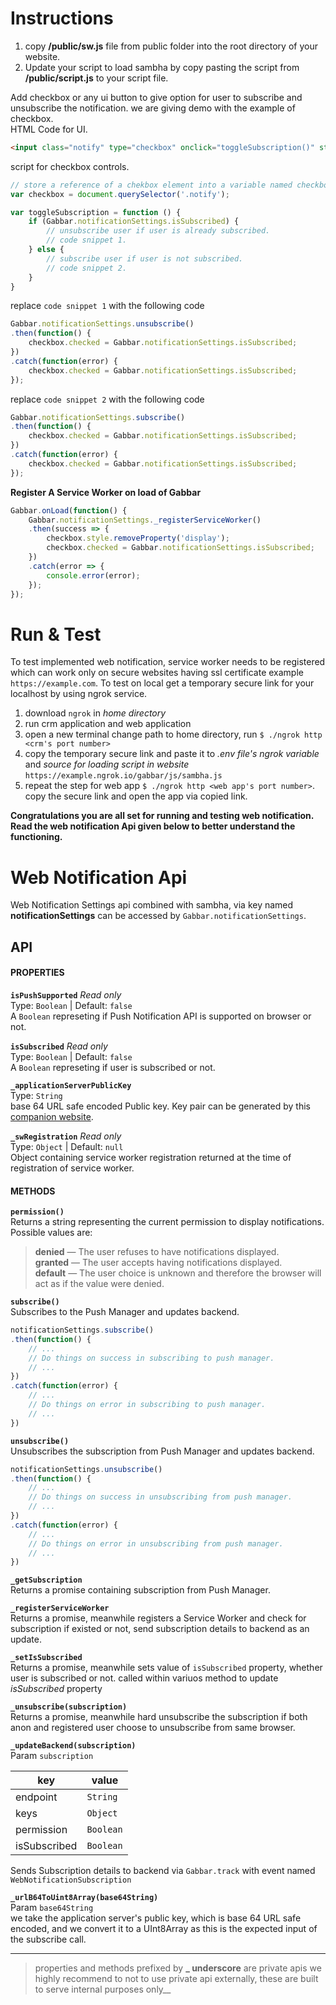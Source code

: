 # Instructions
1. copy **/public/sw.js** file from public folder into the root directory of your website.   
2. Update your script to load sambha by copy pasting the script from **/public/script.js** to your script file.   

Add checkbox or any ui button to give option for user to subscribe and unsubscribe the notification. we are giving demo with the example of checkbox.   
HTML Code for UI.
``` html
<input class="notify" type="checkbox" onclick="toggleSubscription()" style="display:none"/>
```   

script for checkbox controls.   
```javascript
// store a reference of a chekbox element into a variable named checkbox.
var checkbox = document.querySelector('.notify');

var toggleSubscription = function () {
	if (Gabbar.notificationSettings.isSubscribed) {
		// unsubscribe user if user is already subscribed.
		// code snippet 1.
	} else {
		// subscribe user if user is not subscribed.
		// code snippet 2.
	}
}

```   
replace `code snippet 1` with the following code   
```javascript
Gabbar.notificationSettings.unsubscribe()
.then(function() {
	checkbox.checked = Gabbar.notificationSettings.isSubscribed;
})
.catch(function(error) {
	checkbox.checked = Gabbar.notificationSettings.isSubscribed;
});
```   

replace `code snippet 2` with the following code
```javascript
Gabbar.notificationSettings.subscribe()
.then(function() {
	checkbox.checked = Gabbar.notificationSettings.isSubscribed;
})
.catch(function(error) {
	checkbox.checked = Gabbar.notificationSettings.isSubscribed;
});
```

**Register A Service Worker on load of Gabbar**   
```javascript
Gabbar.onLoad(function() {
	Gabbar.notificationSettings._registerServiceWorker()
	.then(success => {
		checkbox.style.removeProperty('display');
		checkbox.checked = Gabbar.notificationSettings.isSubscribed;
	})
	.catch(error => {
		console.error(error);
	});
});
```   

# Run & Test
To test implemented web notification, service worker needs to be registered which can work only on secure websites having ssl certificate example  `https://example.com`. To test on local get a temporary secure link for your localhost by using ngrok service.

1. download `ngrok` in *home directory*
2. run crm application and web application
3. open a new terminal change path to home directory, run `$ ./ngrok http <crm's port number>`
4. copy the temporary secure link and paste it to *.env file's ngrok variable* and *source for loading script in website* `https://example.ngrok.io/gabbar/js/sambha.js`
5. repeat the step for web app `$ ./ngrok http <web app's port number>`. copy the secure link and open the app via copied link.

**Congratulations you are all set for running and testing web notification. Read the web notification Api given below to better understand the functioning.**

# Web Notification Api
Web  Notification Settings api combined with sambha, via key named __notificationSettings__ can be accessed by `Gabbar.notificationSettings`.

## API
#### PROPERTIES

**`isPushSupported`** _Read only_   
Type: `Boolean` | Default: `false`   
A `Boolean` represeting if Push Notification API is supported on browser or not.

**`isSubscribed`** _Read only_   
Type: `Boolean` |  Default: `false`   
A `Boolean` represeting if user is subscribed or not.

**`_applicationServerPublicKey`**   
Type: `String`   
base 64 URL safe encoded Public key.
Key pair can be generated by this [companion website](https://web-push-codelab.glitch.me/ "Web Push Code Lab Website").

**`_swRegistration`** _Read only_   
Type: `Object` | Default: `null`   
Object containing service worker registration returned at the time of registration of service worker.

#### METHODS
**`permission()`**   
Returns a string representing the current permission to display notifications. Possible values are:   
> **denied** — The user refuses to have notifications displayed.   
> **granted** — The user accepts having notifications displayed.   
> **default** — The user choice is unknown and therefore the browser will act as if the value were denied.   

**`subscribe()`**   
Subscribes to the Push Manager and updates backend.   
``` javascript
notificationSettings.subscribe()
.then(function() {
    // ... 
    // Do things on success in subscribing to push manager. 
    // ...
})
.catch(function(error) {
    // ... 
    // Do things on error in subscribing to push manager. 
    // ...
})
```

**`unsubscribe()`**   
Unsubscribes the subscription from Push Manager and updates backend.   
``` javascript
notificationSettings.unsubscribe()
.then(function() {
    // ... 
    // Do things on success in unsubscribing from push manager. 
    // ...
})
.catch(function(error) {
    // ... 
    // Do things on error in unsubscribing from push manager. 
    // ...
})
```

**`_getSubscription`**   
Returns a promise containing subscription from Push Manager.   

**`_registerServiceWorker`**   
Returns a promise, meanwhile registers a Service Worker and check for subscription if existed or not, send subscription details to backend as an update.   

**`_setIsSubscribed`**   
Returns a promise, meanwhile sets value of `isSubscribed` property, whether user is subscribed or not. called within variuos method to update *isSubscribed* property   

**`_unsubscribe(subscription)`**   
Returns a promise, meanwhile hard unsubscribe the subscription if both anon and registered user choose to unsubscribe from same browser.   

**`_updateBackend(subscription)`**   
Param `subscription`   

| key | value |
| --- | --- |
| endpoint | `String` |
| keys | `Object` |
| permission | `Boolean` |
| isSubscribed | `Boolean` |

Sends Subscription details to backend via `Gabbar.track` with event named `WebNotificationSubscription`

**`_urlB64ToUint8Array(base64String)`**   
Param `base64String`   
we take the application server's public key, which is base 64 URL safe encoded, and we convert it to a UInt8Array as this is the expected input of the subscribe call.   

___
>properties and methods prefixed by **_ underscore** are private apis we highly recommend to not to use private api externally, these are built to serve internal purposes only__
